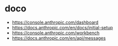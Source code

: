 # doco

- https://console.anthropic.com/dashboard
- https://docs.anthropic.com/en/docs/initial-setup
- https://console.anthropic.com/workbench
- https://docs.anthropic.com/en/api/messages

